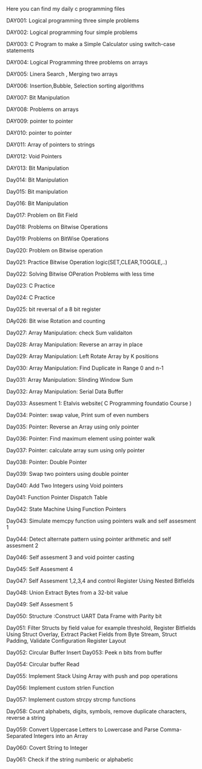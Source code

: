 Here you can find  my daily c programming files



DAY001: Logical programming three simple problems

DAY002: Logical programming four simple problems

DAY003: C Program to make a Simple Calculator using switch-case statements

DAY004: Logical Programming three problems on arrays

DAY005: Linera Search , Merging two arrays 

DAY006: Insertion,Bubble, Selection sorting algorithms


DAY007: Bit Manipulation

DAY008: Problems on arrays


DAY009: pointer to pointer

DAY010: pointer to pointer

DAY011: Array of pointers to strings


DAY012: Void Pointers

DAY013: Bit Manipulation


Day014: Bit Manipulation


Day015: Bit manipulation

Day016: Bit Manipulation


Day017: Problem on Bit Field

Day018: Problems on Bitwise Operations

Day019: Problems on BitWise Operations

Day020: Problem on Bitwise operation

Day021: Practice Bitwise Operation logic(SET,CLEAR,TOGGLE,..)

Day022: Solving Bitwise OPeration Problems with less time

Day023: C Practice


Day024: C Practice


Day025: bit reversal of a 8 bit register



DAy026: Bit wise Rotation and counting


Day027: Array Manipulation: check Sum validaiton



Day028: Array Manipulation: Reverse an array in place


Day029: Array Manipulation: Left Rotate Array by K positions


Day030: Array Manipulation: Find Duplicate in Range 0 and n-1


Day031: Array Manipulation: Slinding Window Sum


Day032: Array Manipulation: Serial Data Buffer

Day033: Assesment 1: Etalvis website( C Programming foundatio Course )

Day034: Pointer: swap value, Print sum of even numbers

Day035: Pointer: Reverse an Array using only pointer

Day036: Pointer: Find maximum element using pointer walk

Day037: Pointer: calculate array sum using only pointer

Day038: Pointer: Double Pointer

Day039: Swap two pointers using double pointer

Day040: Add Two Integers using Void pointers

Day041: Function Pointer Dispatch Table

Day042: State Machine Using Function Pointers

Day043: Simulate memcpy function using pointers walk and self assesment 1

Day044: Detect alternate pattern using pointer arithmetic and self assesment 2

Day046: Self assesment 3 and void pointer casting

Day045: Self Assesment 4

Day047: Self Assesment 1,2,3,4 and control Register Using Nested Bitfields


Day048: Union Extract Bytes from a 32-bit value

Day049: Self Assesment 5 

Day050: Structure :Construct UART Data Frame with Parity bit

Day051: Filter Structs by field value for example threshold, Register Bitfields Using Struct Overlay, Extract Packet Fields from Byte Stream, Struct Padding, Validate Configuration Register Layout

Day052: Circular Buffer Insert
Day053: Peek n bits from buffer

Day054: Circular buffer Read

Day055: Implement Stack Using Array with push and pop operations

Day056: Implement custom strlen Function 

Day057: Implement custom strcpy strcmp functions

Day058: Count alphabets, digits, symbols, remove duplicate characters, reverse a string 

Day059: Convert Uppercase Letters to Lowercase and Parse Comma-Separated Integers into an Array

Day060: Covert String to Integer 

Day061: Check if the string numberic or alphabetic
